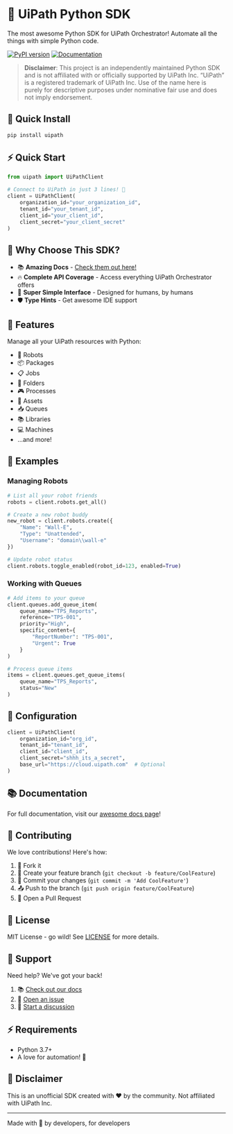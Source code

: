# 🤖 UiPath Python SDK

The most awesome Python SDK for UiPath Orchestrator! Automate all the things with simple Python code.

[![PyPI version](https://badge.fury.io/py/uipath.svg)](https://badge.fury.io/py/uipath)
[![Documentation](https://img.shields.io/badge/docs-latest-brightgreen.svg)](https://christianblandford.github.io/uipath/)

> **Disclaimer**:
This project is an independently maintained Python SDK and is not affiliated with or officially supported by UiPath Inc.
“UiPath” is a registered trademark of UiPath Inc. Use of the name here is purely for descriptive purposes under nominative fair use and does not imply endorsement.

## 🚀 Quick Install

```bash
pip install uipath
```

## ⚡ Quick Start

```python
from uipath import UiPathClient

# Connect to UiPath in just 3 lines! 🎉
client = UiPathClient(
    organization_id="your_organization_id",
    tenant_id="your_tenant_id", 
    client_id="your_client_id",
    client_secret="your_client_secret"
)
```

## 🎯 Why Choose This SDK?

- 📚 **Amazing Docs** - [Check them out here!](https://christianblandford.github.io/uipath/)
- 🔥 **Complete API Coverage** - Access everything UiPath Orchestrator offers
- 🎈 **Super Simple Interface** - Designed for humans, by humans
- 🛡️ **Type Hints** - Get awesome IDE support

## 🎨 Features

Manage all your UiPath resources with Python:

- 🤖 Robots
- 📦 Packages
- 📋 Jobs
- 📁 Folders
- 🎮 Processes
- 🔑 Assets
- 📥 Queues
- 📚 Libraries
- 💻 Machines
- ...and more!

## 📖 Examples

### Managing Robots

```python
# List all your robot friends
robots = client.robots.get_all()

# Create a new robot buddy
new_robot = client.robots.create({
    "Name": "Wall-E",
    "Type": "Unattended",
    "Username": "domain\\wall-e"
})

# Update robot status
client.robots.toggle_enabled(robot_id=123, enabled=True)
```

### Working with Queues

```python
# Add items to your queue
client.queues.add_queue_item(
    queue_name="TPS_Reports",
    reference="TPS-001",
    priority="High",
    specific_content={
        "ReportNumber": "TPS-001",
        "Urgent": True
    }
)

# Process queue items
items = client.queues.get_queue_items(
    queue_name="TPS_Reports",
    status="New"
)
```

## 🔧 Configuration

```python
client = UiPathClient(
    organization_id="org_id",
    tenant_id="tenant_id",
    client_id="client_id",
    client_secret="shhh_its_a_secret",
    base_url="https://cloud.uipath.com"  # Optional
)
```

## 📚 Documentation

For full documentation, visit our [awesome docs page](https://christianblandford.github.io/uipath/)!

## 🤝 Contributing

We love contributions! Here's how:

1. 🍴 Fork it
2. 🌱 Create your feature branch (`git checkout -b feature/CoolFeature`)
3. 💾 Commit your changes (`git commit -m 'Add CoolFeature'`)
4. 📤 Push to the branch (`git push origin feature/CoolFeature`)
5. 🎁 Open a Pull Request

## 📝 License

MIT License - go wild! See [LICENSE](LICENSE) for more details.

## 💪 Support

Need help? We've got your back!

1. 📚 [Check out our docs](https://christianblandford.github.io/uipath/)
2. 🎫 [Open an issue](https://github.com/christianblandford/uipath/issues)
3. 💬 [Start a discussion](https://github.com/christianblandford/uipath/discussions)

## ⚡ Requirements

- Python 3.7+
- A love for automation! 🤖

## 📢 Disclaimer

This is an unofficial SDK created with ❤️ by the community. Not affiliated with UiPath Inc.

---
Made with 🦾 by developers, for developers
